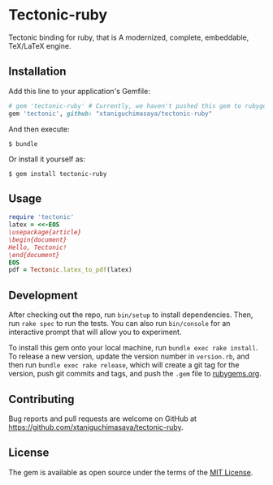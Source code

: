# Tectonic-ruby

Tectonic binding for ruby, that is A modernized, complete, embeddable, TeX/LaTeX engine. 

## Installation

Add this line to your application's Gemfile:

```ruby
# gem 'tectonic-ruby' # Currently, we haven't pushed this gem to rubygems yet.
gem 'tectonic', github: "xtaniguchimasaya/tectonic-ruby"
```

And then execute:

    $ bundle

Or install it yourself as:

    $ gem install tectonic-ruby

## Usage

```ruby
require 'tectonic'
latex = <<-EOS
\usepackage{article}
\begin{document}
Hello, Tectonic!
\end{document}
EOS
pdf = Tectonic.latex_to_pdf(latex)

```

## Development

After checking out the repo, run `bin/setup` to install dependencies. Then, run `rake spec` to run the tests. You can also run `bin/console` for an interactive prompt that will allow you to experiment.

To install this gem onto your local machine, run `bundle exec rake install`. To release a new version, update the version number in `version.rb`, and then run `bundle exec rake release`, which will create a git tag for the version, push git commits and tags, and push the `.gem` file to [rubygems.org](https://rubygems.org).

## Contributing

Bug reports and pull requests are welcome on GitHub at https://github.com/xtaniguchimasaya/tectonic-ruby.

## License

The gem is available as open source under the terms of the [MIT License](https://opensource.org/licenses/MIT).

